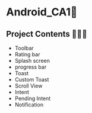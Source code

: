 # Android_CA1🎯

## Project Contents 👋👋👋

 - Toolbar     
 - Rating bar
 - Splash screen
 - progress bar
 - Toast
 - Custom Toast
 - Scroll View
 - Intent
 - Pending Intent
 - Notification
 
 
